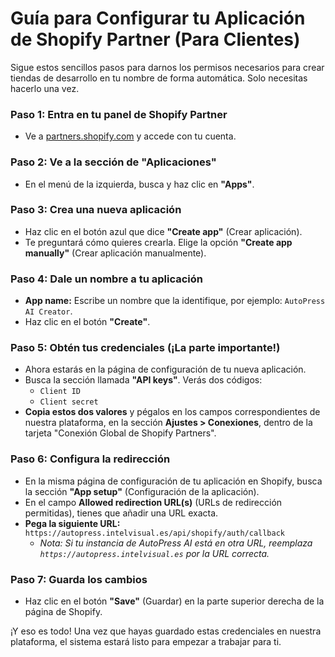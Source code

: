 # Guía para Configurar tu Aplicación de Shopify Partner (Para Clientes)

Sigue estos sencillos pasos para darnos los permisos necesarios para crear tiendas de desarrollo en tu nombre de forma automática. Solo necesitas hacerlo una vez.

### Paso 1: Entra en tu panel de Shopify Partner

*   Ve a [partners.shopify.com](https://partners.shopify.com) y accede con tu cuenta.

### Paso 2: Ve a la sección de "Aplicaciones"

*   En el menú de la izquierda, busca y haz clic en **"Apps"**.

### Paso 3: Crea una nueva aplicación

*   Haz clic en el botón azul que dice **"Create app"** (Crear aplicación).
*   Te preguntará cómo quieres crearla. Elige la opción **"Create app manually"** (Crear aplicación manualmente).

### Paso 4: Dale un nombre a tu aplicación

*   **App name:** Escribe un nombre que la identifique, por ejemplo: `AutoPress AI Creator`.
*   Haz clic en el botón **"Create"**.

### Paso 5: Obtén tus credenciales (¡La parte importante!)

*   Ahora estarás en la página de configuración de tu nueva aplicación.
*   Busca la sección llamada **"API keys"**. Verás dos códigos:
    *   `Client ID`
    *   `Client secret`
*   **Copia estos dos valores** y pégalos en los campos correspondientes de nuestra plataforma, en la sección **Ajustes > Conexiones**, dentro de la tarjeta "Conexión Global de Shopify Partners".

### Paso 6: Configura la redirección

*   En la misma página de configuración de tu aplicación en Shopify, busca la sección **"App setup"** (Configuración de la aplicación).
*   En el campo **Allowed redirection URL(s)** (URLs de redirección permitidas), tienes que añadir una URL exacta.
*   **Pega la siguiente URL:** `https://autopress.intelvisual.es/api/shopify/auth/callback`
    *   *Nota: Si tu instancia de AutoPress AI está en otra URL, reemplaza `https://autopress.intelvisual.es` por la URL correcta.*

### Paso 7: Guarda los cambios

*   Haz clic en el botón **"Save"** (Guardar) en la parte superior derecha de la página de Shopify.

¡Y eso es todo! Una vez que hayas guardado estas credenciales en nuestra plataforma, el sistema estará listo para empezar a trabajar para ti.
